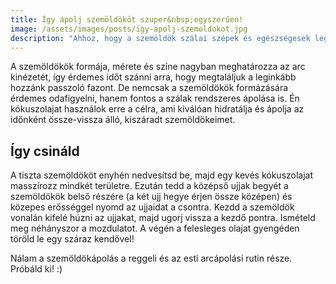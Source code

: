 ```yaml
---
title: Így ápolj szemöldököt szuper&nbsp;egyszerűen!
image: /assets/images/posts/igy-apolj-szemoldokot.jpg
description: "Ahhoz, hogy a szemöldök szálai szépek és egészségesek legyenek, fontos azokat rendszeresen ápolni, éppúgy, mint a bőrt vagy a hajat. Ebben a posztban egy egyszerű tippet találsz a szemöldökök tökéletes&nbsp;ápolására."
---
```

A szemöldökök formája, mérete és színe nagyban meghatározza az arc kinézetét, így érdemes időt szánni arra, hogy megtaláljuk a leginkább hozzánk passzoló fazont. De nemcsak a szemöldökök formázására érdemes odafigyelni, hanem fontos a szálak rendszeres ápolása is. Én kókuszolajat használok erre a célra, ami kiválóan hidratálja és ápolja az időnként össze-vissza álló,
kiszáradt&nbsp;szemöldökeimet.

## Így csináld
A tiszta szemöldököt enyhén nedvesítsd be, majd egy kevés kókuszolajat masszírozz mindkét területre. Ezután tedd a középső ujjak begyét a szemöldökök belső részére (a két ujj hegye érjen össze középen) és közepes erősséggel nyomd az ujjaidat a csontra. Kezdd a szemöldök vonalán kifelé húzni az ujjakat, majd ugorj vissza a kezdő pontra. Ismételd meg néhányszor a mozdulatot. A  végén a felesleges olajat gyengéden töröld le egy száraz&nbsp;kendővel! 

Nálam a szemöldökápolás a reggeli és az esti arcápolási rutin része. Próbáld&nbsp;ki!&nbsp;:)
